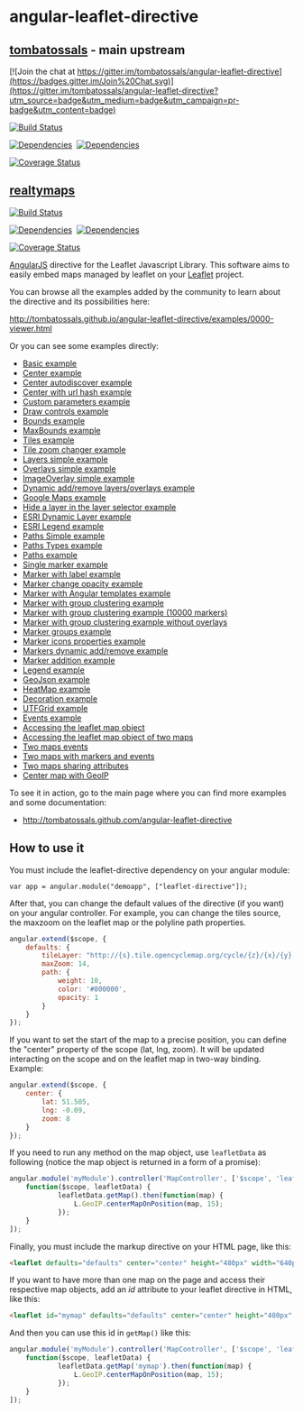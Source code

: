 # angular-leaflet-directive
## [tombatossals](http://github.com/tombatossals/angular-leaflet-directive) - main upstream
[![Join the chat at https://gitter.im/tombatossals/angular-leaflet-directive](https://badges.gitter.im/Join%20Chat.svg)](https://gitter.im/tombatossals/angular-leaflet-directive?utm_source=badge&utm_medium=badge&utm_campaign=pr-badge&utm_content=badge)

[![Build Status](https://travis-ci.org/tombatossals/angular-leaflet-directive.png)](https://travis-ci.org/tombatossals/angular-leaflet-directive)

[![Dependencies](https://david-dm.org/tombatossals/angular-leaflet-directive.svg)](https://david-dm.org/tombatossals/angular-leaflet-directive)&nbsp;
[![Dependencies](https://david-dm.org/tombatossals/angular-leaflet-directive/dev-status.svg)](https://david-dm.org/tombatossals/angular-leaflet-directive)&nbsp;

[![Coverage
Status](https://coveralls.io/repos/tombatossals/angular-leaflet-directive/badge.png?branch=master)](http://tombatossals.github.io/angular-leaflet-directive/coverage/PhantomJS%201.9.7%20%28Linux%29/lcov-report/dist/angular-leaflet-directive.js.html)

## [realtymaps](http://github.com/realtymaps/angular-leaflet-directive)
[![Build Status](https://travis-ci.org/realtymaps/angular-leaflet-directive.png)](https://travis-ci.org/realtymaps/angular-leaflet-directive)

[![Dependencies](https://david-dm.org/realtymaps/angular-leaflet-directive.svg)](https://david-dm.org/realtymaps/angular-leaflet-directive)&nbsp;
[![Dependencies](https://david-dm.org/realtymaps/angular-leaflet-directive/dev-status.svg)](https://david-dm.org/realtymaps/angular-leaflet-directive)&nbsp;

[![Coverage
Status](https://coveralls.io/repos/realtymaps/angular-leaflet-directive/badge.png?branch=master)](http://realtymaps.github.io/angular-leaflet-directive/coverage/PhantomJS%201.9.7%20%28Linux%29/lcov-report/dist/angular-leaflet-directive.js.html)


[AngularJS](http://angularjs.org/) directive for the Leaflet Javascript
Library. This software aims to easily embed maps managed by leaflet on your
[Leaflet](http://leaflet.cloudmade.com) project.

You can browse all the examples added by the community to learn about the directive and its possibilities here:

http://tombatossals.github.io/angular-leaflet-directive/examples/0000-viewer.html

Or you can see some examples directly:

* [Basic example](http://tombatossals.github.io/angular-leaflet-directive/examples/0100-basic-first-example.html)
* [Center example](http://tombatossals.github.io/angular-leaflet-directive/examples/0101-basic-center-example.html)
* [Center autodiscover example](http://tombatossals.github.io/angular-leaflet-directive/examples/0102-basic-center-autodiscover-example.html )
* [Center with url hash example](http://tombatossals.github.io/angular-leaflet-directive/examples/0103-basic-center-url-hash-example.html)
* [Custom parameters example](http://tombatossals.github.io/angular-leaflet-directive/examples/0104-basic-custom-parameters-example.html)
* [Draw controls example](http://tombatossals.github.io/angular-leaflet-directive/examples/0401-controls-draw-example.html)
* [Bounds example](http://tombatossals.github.io/angular-leaflet-directive/examples/0105-basic-bounds-example.html)
* [MaxBounds example](http://tombatossals.github.io/angular-leaflet-directive/examples/0106-basic-maxbounds-example.html)
* [Tiles example](http://tombatossals.github.io/angular-leaflet-directive/examples/0107-basic-tiles-example.html)
* [Tile zoom changer example](http://tombatossals.github.io/angular-leaflet-directive/examples/0108-basic-tiles-zoom-changer-example.html)
* [Layers simple example](http://tombatossals.github.io/angular-leaflet-directive/examples/0201-layers-simple-example.html)
* [Overlays simple example](http://tombatossals.github.io/angular-leaflet-directive/examples/overlays-simple-example.html)
* [ImageOverlay simple example](http://tombatossals.github.io/angular-leaflet-directive/examples/0202-layers-overlays-simple-example.html)
* [Dynamic add/remove layers/overlays example](http://tombatossals.github.io/angular-leaflet-directive/examples/0204-layers-dynamic-addition-example.html)
* [Google Maps example](http://tombatossals.github.io/angular-leaflet-directive/examples/0205-layers-googlemaps-example.html)
* [Hide a layer in the layer selector example](http://tombatossals.github.io/angular-leaflet-directive/examples/0207-layers-hide-baselayer-on-selector-example.html)
* [ESRI Dynamic Layer example](http://tombatossals.github.io/angular-leaflet-directive/examples/0208-layers-esri-dynamic-layer-example.html)
* [ESRI Legend example](http://tombatossals.github.io/angular-leaflet-directive/examples/0209-layers-esri-legend-service-example.html)
* [Paths Simple example](http://tombatossals.github.io/angular-leaflet-directive/examples/0300-paths-simple-example.html)
* [Paths Types example](http://tombatossals.github.io/angular-leaflet-directive/examples/0301-paths-types-example.html)
* [Paths example](http://tombatossals.github.io/angular-leaflet-directive/examples/0304-paths-advanced-example.html)
* [Single marker example](http://tombatossals.github.io/angular-leaflet-directive/examples/0500-markers-simple-example.html)
* [Marker with label example](http://tombatossals.github.io/angular-leaflet-directive/examples/0505-markers-label-example.html)
* [Marker change opacity example](http://tombatossals.github.io/angular-leaflet-directive/examples/0507-markers-change-opacity-example.html)
* [Marker with Angular templates example](http://tombatossals.github.io/angular-leaflet-directive/examples/0514-markers-angular-template-example.html)
* [Marker with group clustering example](http://tombatossals.github.io/angular-leaflet-directive/examples/0508-markers-clustering-example.html)
* [Marker with group clustering example (10000 markers)](http://tombatossals.github.io/angular-leaflet-directive/examples/0511-markers-clustering-10000-markers-example.html)
* [Marker with group clustering example without overlays](http://tombatossals.github.io/angular-leaflet-directive/examples/0509-markers-clustering-without-overlays-example.html)
* [Marker groups example](http://tombatossals.github.io/angular-leaflet-directive/examples/0506-markers-groups-example.html)
* [Marker icons properties example](http://tombatossals.github.io/angular-leaflet-directive/examples/0503-markers-icons-example.html)
* [Markers dynamic add/remove example](http://tombatossals.github.io/angular-leaflet-directive/examples/0502-markers-add-remove-example.html)
* [Marker addition example](http://tombatossals.github.io/angular-leaflet-directive/examples/0501-markers-events-add-example.html)
* [Legend example](http://tombatossals.github.io/angular-leaflet-directive/examples/0600-mixed-image-legend-example.html)
* [GeoJson example](http://tombatossals.github.io/angular-leaflet-directive/examples/0113-basic-geojson-simple-example.html)
* [HeatMap example](http://tombatossals.github.io/angular-leaflet-directive/examples/0221-layers-heatmap-example.html)
* [Decoration example](http://tombatossals.github.io/angular-leaflet-directive/examples/0306-paths-decorations-simple-example.html)
* [UTFGrid example](http://tombatossals.github.io/angular-leaflet-directive/examples/0214-layers-utfgrid-example.html)
* [Events example](http://tombatossals.github.io/angular-leaflet-directive/examples/0115-basic-events-example.html)
* [Accessing the leaflet map object](http://tombatossals.github.io/angular-leaflet-directive/examples/0116-basic-access-leaflet-object-example.html)
* [Accessing the leaflet map object of two maps](http://tombatossals.github.io/angular-leaflet-directive/examples/0119-basic-double-map-access-map-object-example.html)
* [Two maps events](http://tombatossals.github.io/angular-leaflet-directive/examples/0118-basic-double-map-events-example.html)
* [Two maps with markers and events](http://tombatossals.github.io/angular-leaflet-directive/examples/0515-markers-two-maps-events-example.html)
* [Two maps sharing attributes](http://tombatossals.github.io/angular-leaflet-directive/examples/0120-basic-double-map-sharing-attributes-example.html)
* [Center map with GeoIP](http://tombatossals.github.io/angular-leaflet-directive/examples/0109-basic-center-geoip-example.html)

To see it in action, go to the main page where you can find more examples and
some documentation:

 * http://tombatossals.github.com/angular-leaflet-directive


## How to use it

You must include the leaflet-directive dependency on your angular module:
```
var app = angular.module("demoapp", ["leaflet-directive"]);
```

After that, you can change the default values of the directive (if you want) on
your angular controller. For example, you can change the tiles source, the
maxzoom on the leaflet map or the polyline path properties.

```javascript
angular.extend($scope, {
    defaults: {
        tileLayer: "http://{s}.tile.opencyclemap.org/cycle/{z}/{x}/{y}.png",
        maxZoom: 14,
        path: {
            weight: 10,
            color: '#800000',
            opacity: 1
        }
    }
});
```

If you want to set the start of the map to a precise position, you can define
the "center" property of the scope (lat, lng, zoom). It will be updated
interacting on the scope and on the leaflet map in two-way binding. Example:
```javascript
angular.extend($scope, {
    center: {
        lat: 51.505,
        lng: -0.09,
        zoom: 8
    }
});
```

If you need to run any method on the map object, use ```leafletData``` as following (notice the map object is returned in a form of a promise):

```javascript
angular.module('myModule').controller('MapController', ['$scope', 'leafletData',
	function($scope, leafletData) {
	        leafletData.getMap().then(function(map) {
	            L.GeoIP.centerMapOnPosition(map, 15);
	        });
	}
]);
```

Finally, you must include the markup directive on your HTML page, like this:
```html
<leaflet defaults="defaults" center="center" height="480px" width="640px"></leaflet>
```

If you want to have more than one map on the page and access their respective map objects, add an *id* attribute to your leaflet directive in HTML, like this:

```html
<leaflet id="mymap" defaults="defaults" center="center" height="480px" width="640px"></leaflet>
```

And then you can use this id in ```getMap()``` like this:

```javascript
angular.module('myModule').controller('MapController', ['$scope', 'leafletData',
	function($scope, leafletData) {
	        leafletData.getMap('mymap').then(function(map) {
	            L.GeoIP.centerMapOnPosition(map, 15);
	        });
	}
]);
```
